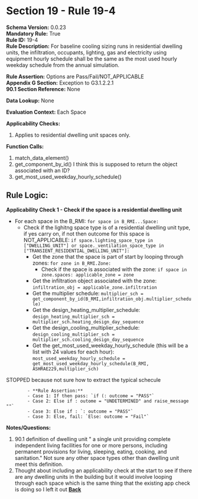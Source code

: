 # Section 19 - Rule 19-4             
**Schema Version:** 0.0.23    
**Mandatory Rule:** True    
**Rule ID:** 19-4               
**Rule Description:**  For baseline cooling sizing runs in residential dwelling units, the infiltration, occupants, lighting, gas and electricity using equipment hourly schedule shall be the same as the most used hourly weekday schedule from the annual simulation.  

**Rule Assertion:** Options are Pass/Fail/NOT_APPLICABLE     
**Appendix G Section:** Exception to G3.1.2.2.1          
**90.1 Section Reference:** None  

**Data Lookup:** None    

**Evaluation Context:** Each Space  

**Applicability Checks:**  
1. Applies to residential dwelling unit spaces only.  
  
   
**Function Calls:**  
 
1. match_data_element()  
2. get_component_by_id()  I think this is supposed to return the object associated with an ID?
3. get_most_used_weekday_hourly_schedule()  



## Rule Logic:   
**Applicability Check 1 - Check if the space is a residential dwelling unit**  
- For each space in the B_RMI: `for space in B_RMI...Space:`  
    - Check if the lighitng space type is of a residential dwelling unit type, if yes carry on, if not then outcome for this space is NOT_APPLICABLE: `if space.lighting_space_type in ["DWELLING_UNIT"] or space._ventilation_space_type in ["TRANSIENT_RESIDENTIAL_DWELLING_UNIT"]:`  
        - Get the zone that the space is part of start by looping through zones: `for zone in B_RMI.Zone:`  
            - Check if the space is associated with the zone: `if space in zone.spaces: applicable_zone = zone`  
        - Get the infiltration object associated with the zone: `infiltration_obj = applicable_zone.infiltration`  
        - Get the multiplier schedule: `multiplier_sch = get_component_by_id(B_RMI,infiltration_obj.multiplier_schedule)`  
        - Get the design_heating_multiplier_schedule: `design_heating_multiplier_sch = multiplier_sch.heating_design_day_sequence`  
        - Get the design_cooling_multiplier_schedule: `design_cooling_multiplier_sch = multiplier_sch.cooling_design_day_sequence`  
        - Get the get_most_used_weekday_hourly_schedule (this will be a list with 24 values for each hour): `most_used_weekday_hourly_schedule = get_most_used_weekday_hourly_schedule(B_RMI, ASHRAE229,multiplier_sch) `

STOPPED because not sure how to extract the typical schecule

            - **Rule Assertion:** 
            - Case 1: If then pass: `if (: outcome = "PASS"`  
            - Case 2: Else if : outome = "UNDETERMINED" and raise_message ""`  
            - Case 3: Else if : `: outcome = "PASS"`  
            - Case 3: Else, fail: `Else: outcome = "Fail"`


**Notes/Questions:**  
1. 90.1 definition of dwelling unit " a single unit providing complete independent living facilities for one or more persons, including permanent provisions for living, sleeping, eating, cooking, and sanitation." Not sure any other space types other than dwelling unit meet this definition. 
2. Thought about including an applicability check at the start to see if there are any dwelling units in the building but it would involve looping through each space which is the same thing that the existing app check is doing so I left it out
**[Back](_toc.md)**
